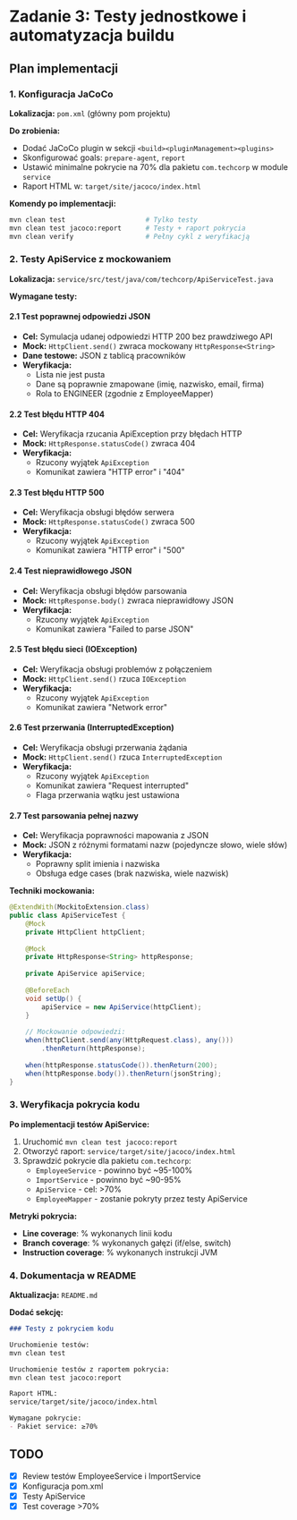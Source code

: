 # Zadanie 3: Testy jednostkowe i automatyzacja buildu

## Plan implementacji

### 1. Konfiguracja JaCoCo

**Lokalizacja:** `pom.xml` (główny pom projektu)

**Do zrobienia:**
- Dodać JaCoCo plugin w sekcji `<build><pluginManagement><plugins>`
- Skonfigurować goals: `prepare-agent`, `report`
- Ustawić minimalne pokrycie na 70% dla pakietu `com.techcorp` w module `service`
- Raport HTML w: `target/site/jacoco/index.html`

**Komendy po implementacji:**
```bash
mvn clean test                    # Tylko testy
mvn clean test jacoco:report      # Testy + raport pokrycia
mvn clean verify                  # Pełny cykl z weryfikacją
```

### 2. Testy ApiService z mockowaniem

**Lokalizacja:** `service/src/test/java/com/techcorp/ApiServiceTest.java`

**Wymagane testy:**

#### 2.1 Test poprawnej odpowiedzi JSON
- **Cel:** Symulacja udanej odpowiedzi HTTP 200 bez prawdziwego API
- **Mock:** `HttpClient.send()` zwraca mockowany `HttpResponse<String>`
- **Dane testowe:** JSON z tablicą pracowników
- **Weryfikacja:**
  - Lista nie jest pusta
  - Dane są poprawnie zmapowane (imię, nazwisko, email, firma)
  - Rola to ENGINEER (zgodnie z EmployeeMapper)

#### 2.2 Test błędu HTTP 404
- **Cel:** Weryfikacja rzucania ApiException przy błędach HTTP
- **Mock:** `HttpResponse.statusCode()` zwraca 404
- **Weryfikacja:**
  - Rzucony wyjątek `ApiException`
  - Komunikat zawiera "HTTP error" i "404"

#### 2.3 Test błędu HTTP 500
- **Cel:** Weryfikacja obsługi błędów serwera
- **Mock:** `HttpResponse.statusCode()` zwraca 500
- **Weryfikacja:**
  - Rzucony wyjątek `ApiException`
  - Komunikat zawiera "HTTP error" i "500"

#### 2.4 Test nieprawidłowego JSON
- **Cel:** Weryfikacja obsługi błędów parsowania
- **Mock:** `HttpResponse.body()` zwraca nieprawidłowy JSON
- **Weryfikacja:**
  - Rzucony wyjątek `ApiException`
  - Komunikat zawiera "Failed to parse JSON"

#### 2.5 Test błędu sieci (IOException)
- **Cel:** Weryfikacja obsługi problemów z połączeniem
- **Mock:** `HttpClient.send()` rzuca `IOException`
- **Weryfikacja:**
  - Rzucony wyjątek `ApiException`
  - Komunikat zawiera "Network error"

#### 2.6 Test przerwania (InterruptedException)
- **Cel:** Weryfikacja obsługi przerwania żądania
- **Mock:** `HttpClient.send()` rzuca `InterruptedException`
- **Weryfikacja:**
  - Rzucony wyjątek `ApiException`
  - Komunikat zawiera "Request interrupted"
  - Flaga przerwania wątku jest ustawiona

#### 2.7 Test parsowania pełnej nazwy
- **Cel:** Weryfikacja poprawności mapowania z JSON
- **Mock:** JSON z różnymi formatami nazw (pojedyncze słowo, wiele słów)
- **Weryfikacja:**
  - Poprawny split imienia i nazwiska
  - Obsługa edge cases (brak nazwiska, wiele nazwisk)

**Techniki mockowania:**
```java
@ExtendWith(MockitoExtension.class)
public class ApiServiceTest {
    @Mock
    private HttpClient httpClient;
    
    @Mock
    private HttpResponse<String> httpResponse;
    
    private ApiService apiService;
    
    @BeforeEach
    void setUp() {
        apiService = new ApiService(httpClient);
    }
    
    // Mockowanie odpowiedzi:
    when(httpClient.send(any(HttpRequest.class), any()))
        .thenReturn(httpResponse);
    
    when(httpResponse.statusCode()).thenReturn(200);
    when(httpResponse.body()).thenReturn(jsonString);
}
```

### 3. Weryfikacja pokrycia kodu

**Po implementacji testów ApiService:**
1. Uruchomić `mvn clean test jacoco:report`
2. Otworzyć raport: `service/target/site/jacoco/index.html`
3. Sprawdzić pokrycie dla pakietu `com.techcorp`:
   - `EmployeeService` - powinno być ~95-100%
   - `ImportService` - powinno być ~90-95%
   - `ApiService` - cel: >70%
   - `EmployeeMapper` - zostanie pokryty przez testy ApiService

**Metryki pokrycia:**
- **Line coverage**: % wykonanych linii kodu
- **Branch coverage**: % wykonanych gałęzi (if/else, switch)
- **Instruction coverage**: % wykonanych instrukcji JVM

### 4. Dokumentacja w README

**Aktualizacja:** `README.md`

**Dodać sekcję:**
```markdown
### Testy z pokryciem kodu

Uruchomienie testów:
mvn clean test

Uruchomienie testów z raportem pokrycia:
mvn clean test jacoco:report

Raport HTML:
service/target/site/jacoco/index.html

Wymagane pokrycie:
- Pakiet service: ≥70%
```

## TODO
- [x] Review testów EmployeeService i ImportService
- [x] Konfiguracja pom.xml
- [x] Testy ApiService
- [x] Test coverage >70%